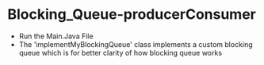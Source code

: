 # Blocking_Queue-producerConsumer
* Run the Main.Java File
*  The 'implementMyBlockingQueue' class implements a custom blocking queue which is for better clarity of how blocking queue works 
